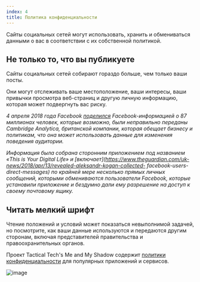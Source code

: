 ```yaml
---
index: 4
title: Политика конфиденциальности
---
```

Сайты социальных сетей могут использовать, хранить и обмениваться данными о вас в соответствии с их собственной политикой.

## Не только то, что вы публикуете

Сайты социальных сетей собирают гораздо больше, чем только ваши посты.

Они могут отслеживать ваше местоположение, ваши интересы, ваши привычки просмотра веб-страниц и другую личную информацию, которая может подвергнуть вас риску.

*4 апреля 2018 года Facebook [поделился](https://newsroom.fb.com/news/2018/04/restricting-data-access/) Facebook-информацией о 87 миллионах человек, которые возможно, были неправильно переданы Cambridge Analytica, британской компании, которая обещает бизнесу и политикам, что она может использовать данные для изменения поведения аудитории.*

*Информация была собрана сторонним приложением под названием «This is Your Digital Life» и [включает](https://www.theguardian.com/uk-news/2018/apr/13/revealed-aleksandr-kogan-collected- facebook-users-direct-messages) по крайней мере несколько прямых личных сообщений, которыми обмениваются пользователи Facebook, которые установили приложение и бездумно дали ему разрешение на доступ к своему почтовому ящику.*

## Читать мелкий шрифт

Чтение положений и условий может показаться невыполнимой задачей, но посмотрите, как ваши данные используются и передаются другим сторонам, включая представителей правительства и правоохранительных органов.

Проект Tactical Tech's Me and My Shadow содержит [политики конфиденциальности](https://myshadow.org/lost-in-small-print) для популярных приложений и сервисов.

![image](socialb2.png)

